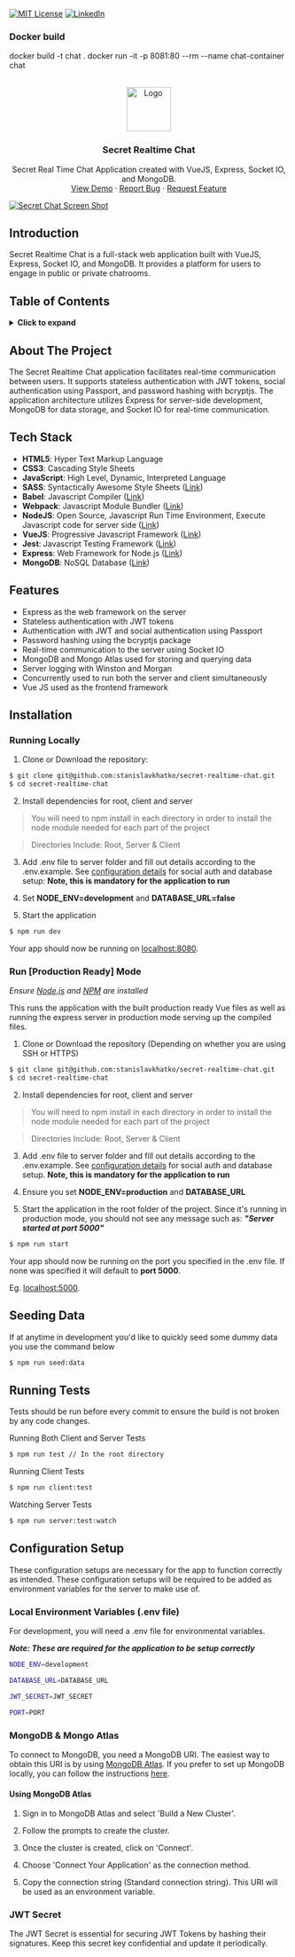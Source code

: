 [![MIT License][license-shield]][license-url]
[![LinkedIn][linkedin-shield]][linkedin-url]

### Docker build
docker build -t chat .
docker run -it -p 8081:80 --rm --name chat-container chat


<!-- PROJECT LOGO -->
<br />
<div align="center">
  <a href="https://github.com/stanislavkhatko/secret-realtime-chat">
    <img src="client/public/logo.png" alt="Logo" width="80" height="80">
  </a>

<h3 align="center">Secret Realtime Chat</h3>

  <p align="center">
    Secret Real Time Chat Application created with VueJS, Express, Socket IO, and MongoDB.
    <br />
    <a href="https://secret-chat.wordmemo.net">View Demo</a>
    ·
    <a href="https://github.com/stanislavkhatko/secret-realtime-chat/issues/new?labels=bug&template=bug-report---.md">Report Bug</a>
    ·
    <a href="https://github.com/stanislavkhatko/secret-realtime-chat/issues/new?labels=enhancement&template=feature-request---.md">Request Feature</a>
  </p>
</div>

[![Secret Chat Screen Shot][product-screenshot]](https://github.com/stanislavkhatko/secret-realtime-chat/blob/main/client/assets/screenshots/secret-chat-16.44.png)

## Introduction

Secret Realtime Chat is a full-stack web application built with VueJS, Express, Socket IO, and MongoDB. It provides a platform for users to engage in public or private chatrooms.

## Table of Contents

<details>
  <summary><b>Click to expand</b></summary>
  <ol>
    <li><a href="#about-the-project">About The Project</a></li>
    <li><a href="#tech-stack">Tech Stack</a></li>
    <li><a href="#installation">Installation</a></li>
    <li><a href="#features">Features</a></li>
    <li><a href="#running-tests">Running Tests</a></li>
    <li><a href="#configuration-setup">Configuration Setup</a></li>
    <li><a href="#license">License</a></li>
  </ol>
</details>

## About The Project

The Secret Realtime Chat application facilitates real-time communication between users. It supports stateless authentication with JWT tokens, social authentication using Passport, and password hashing with bcryptjs. The application architecture utilizes Express for server-side development, MongoDB for data storage, and Socket IO for real-time communication.

## Tech Stack

- **HTML5**: Hyper Text Markup Language
- **CSS3**: Cascading Style Sheets
- **JavaScript**: High Level, Dynamic, Interpreted Language
- **SASS**: Syntactically Awesome Style Sheets ([Link](https://sass-lang.com/))
- **Babel**: Javascript Compiler ([Link](https://babeljs.io/))
- **Webpack**: Javascript Module Bundler ([Link](https://webpack.js.org/))
- **NodeJS**: Open Source, Javascript Run Time Environment, Execute Javascript code for server side ([Link](https://nodejs.org/en/))
- **VueJS**: Progressive Javascript Framework ([Link](https://vuejs.org/))
- **Jest**: Javascript Testing Framework ([Link](https://jestjs.io/))
- **Express**: Web Framework for Node.js ([Link](https://expressjs.com/))
- **MongoDB**: NoSQL Database ([Link](https://www.mongodb.com/))

## Features

- Express as the web framework on the server
- Stateless authentication with JWT tokens
- Authentication with JWT and social authentication using Passport
- Password hashing using the bcryptjs package
- Real-time communication to the server using Socket IO
- MongoDB and Mongo Atlas used for storing and querying data
- Server logging with Winston and Morgan
- Concurrently used to run both the server and client simultaneously
- Vue JS used as the frontend framework

## Installation

### Running Locally

1. Clone or Download the repository:

```bash
$ git clone git@github.com:stanislavkhatko/secret-realtime-chat.git
$ cd secret-realtime-chat
```

2. Install dependencies for root, client and server

> You will need to npm install in each directory in order to install the node module needed for each part of the project

> Directories Include: Root, Server & Client



3. Add .env file to server folder and fill out details according to the .env.example. See [configuration details](#configuration-setup) for social auth and database setup: **Note, this is mandatory for the application to run**

4. Set **NODE_ENV=development** and **DATABASE_URL=false**

5. Start the application

```bash
$ npm run dev
```

Your app should now be running on [localhost:8080](localhost:8080).

### Run [Production Ready] Mode

_Ensure [Node.js](https://nodejs.org/en/) and [NPM](https://www.npmjs.com/) are installed_

This runs the application with the built production ready Vue files as well as running the express server in production mode serving up the compiled files.

1. Clone or Download the repository (Depending on whether you are using SSH or HTTPS)

```bash
$ git clone git@github.com:stanislavkhatko/secret-realtime-chat.git
$ cd secret-realtime-chat
```

2. Install dependencies for root, client and server

> You will need to npm install in each directory in order to install the node module needed for each part of the project

> Directories Include: Root, Server & Client


3. Add .env file to server folder and fill out details according to the .env.example. See [configuration details](#configuration-setup) for social auth and database setup. **Note, this is mandatory for the application to run**

4. Ensure you set **NODE_ENV=production** and **DATABASE_URL**

5. Start the application in the root folder of the project. Since it's running in production mode, you should not see any message such as: **_"Server started at port 5000"_**

```bash
$ npm run start
```

Your app should now be running on the port you specified in the .env file. If none was specified it will default to **port 5000**.

Eg. [localhost:5000](localhost:5000).

## Seeding Data

If at anytime in development you'd like to quickly seed some dummy data you use the command below

```bash
$ npm run seed:data
```

## Running Tests

Tests should be run before every commit to ensure the build is not broken by any code changes.

Running Both Client and Server Tests
```bash
$ npm run test // In the root directory
```

Running Client Tests
```bash
$ npm run client:test
```

Watching Server Tests
```bash
$ npm run server:test:watch
```


## Configuration Setup

These configuration setups are necessary for the app to function correctly as intended. These configuration setups will be required to be added as environment variables for the server to make use of.

### Local Environment Variables (.env file)
For development, you will need a .env file for environmental variables.

**_Note: These are required for the application to be setup correctly_**

```bash
NODE_ENV=development

DATABASE_URL=DATABASE_URL

JWT_SECRET=JWT_SECRET

PORT=PORT
```

### MongoDB & Mongo Atlas

To connect to MongoDB, you need a MongoDB URI. The easiest way to obtain this URI is by using [MongoDB Atlas](https://www.mongodb.com/cloud/atlas). If you prefer to set up MongoDB locally, you can follow the instructions [here](https://docs.mongodb.com/manual/installation/).

#### Using MongoDB Atlas

1. Sign in to MongoDB Atlas and select 'Build a New Cluster'.

2. Follow the prompts to create the cluster.

3. Once the cluster is created, click on 'Connect'.

4. Choose 'Connect Your Application' as the connection method.

5. Copy the connection string (Standard connection string). This URI will be used as an environment variable.

### JWT Secret

The JWT Secret is essential for securing JWT Tokens by hashing their signatures. Keep this secret key confidential and update it periodically.


[license-shield]: https://img.shields.io/github/license/github_username/repo_name.svg?style=for-the-badge
[license-url]: https://github.com/stanislavkhatko/secret-realtime-chat/blob/main/LICENSE
[linkedin-shield]: https://img.shields.io/badge/-LinkedIn-black.svg?style=for-the-badge&logo=linkedin&colorB=555
[linkedin-url]: https://linkedin.com/in/stanislavkhatko
[product-screenshot]: https://github.com/stanislavkhatko/secret-realtime-chat/blob/main/client/assets/screenshots/secret-chat-16.44.png
[Vue.js]: https://img.shields.io/badge/Vue.js-35495E?style=for-the-badge&logo=vuedotjs&logoColor=4FC08D
[Vue-url]: https://vuejs.org/
